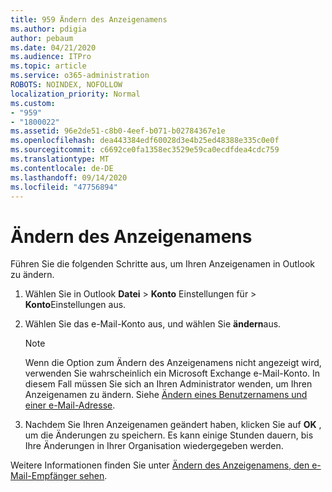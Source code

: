 ```yaml
---
title: 959 Ändern des Anzeigenamens
ms.author: pdigia
author: pebaum
ms.date: 04/21/2020
ms.audience: ITPro
ms.topic: article
ms.service: o365-administration
ROBOTS: NOINDEX, NOFOLLOW
localization_priority: Normal
ms.custom:
- "959"
- "1800022"
ms.assetid: 96e2de51-c8b0-4eef-b071-b02784367e1e
ms.openlocfilehash: dea443384edf60028d3e4b25ed48388e335c0e0f
ms.sourcegitcommit: c6692ce0fa1358ec3529e59ca0ecdfdea4cdc759
ms.translationtype: MT
ms.contentlocale: de-DE
ms.lasthandoff: 09/14/2020
ms.locfileid: "47756894"
---
```

# <a name="change-your-display-name"></a>Ändern des Anzeigenamens
  
Führen Sie die folgenden Schritte aus, um Ihren Anzeigenamen in Outlook zu ändern.
  
1. Wählen Sie in Outlook **Datei** \> **Konto** Einstellungen für \> **Konto**Einstellungen aus.

2. Wählen Sie das e-Mail-Konto aus, und wählen Sie **ändern**aus.

    > [!NOTE]
    > Wenn die Option zum Ändern des Anzeigenamens nicht angezeigt wird, verwenden Sie wahrscheinlich ein Microsoft Exchange e-Mail-Konto. In diesem Fall müssen Sie sich an Ihren Administrator wenden, um Ihren Anzeigenamen zu ändern. Siehe [Ändern eines Benutzernamens und einer e-Mail-Adresse](https://docs.microsoft.com/microsoft-365/admin/add-users/change-a-user-name-and-email-address).
  
3. Nachdem Sie Ihren Anzeigenamen geändert haben, klicken Sie auf **OK** , um die Änderungen zu speichern. Es kann einige Stunden dauern, bis Ihre Änderungen in Ihrer Organisation wiedergegeben werden.

Weitere Informationen finden Sie unter [Ändern des Anzeigenamens, den e-Mail-Empfänger sehen](https://support.office.com/article/2b53331a-ba2a-4803-88dc-ac9fe376c8a9.aspx).
  